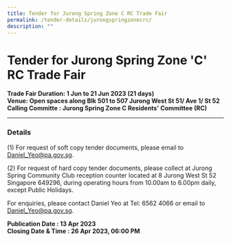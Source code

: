 ```yaml
---
title: Tender for Jurong Spring Zone C RC Trade Fair
permalink: /tender-details/jurongspringzonecrc/
description: ""
---
```

Tender for Jurong Spring Zone 'C' RC Trade Fair
=======================================

**Trade Fair Duration: 1 Jun to 21 Jun 2023 (21 days) <br>
Venue: Open spaces along Blk 501 to 507 Jurong West St 51/ Ave 1/ St 52<br>
Calling Committe : Jurong Spring Zone C Residents' Committee (RC)**

* * *

### Details
(1) For request of soft copy tender documents, please email to Daniel_Yeo@pa.gov.sg.

(2) For request of hard copy tender documents, please collect at Jurong Spring Community Club reception counter located at 8 Jurong West St 52 Singapore 649296, during operating hours from 10.00am to 6.00pm daily, except Public Holidays.

For enquiries, please contact Daniel Yeo at Tel: 6562 4066 or email to Daniel_Yeo@pa.gov.sg.

**Publication Date : 13 Apr 2023** <br>
**Closing Date &amp; Time : 26 Apr 2023, 06:00 PM**